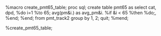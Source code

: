 %macro create_pmt65_table;
proc sql;
    create table pmt65 as
    select cat, dpd,
        %do i=1 %to 65;
            avg(pm&i.) as avg_pm&i.
            %if &i < 65 %then %do;, %end;
        %end;
    from pmt_track2
    group by 1, 2;
quit;
%mend;

%create_pmt65_table;
